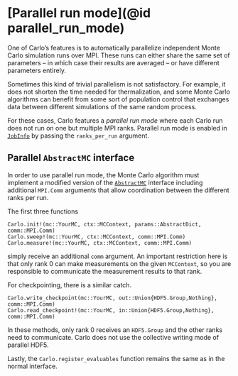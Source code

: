 # [Parallel run mode](@id parallel_run_mode)

One of Carlo’s features is to automatically parallelize independent Monte Carlo simulation runs over MPI. These runs can either share the same set of parameters – in which case their results are averaged – or have different parameters entirely.

Sometimes this kind of trivial parallelism is not satisfactory. For example, it does not shorten the time needed for thermalization, and some Monte Carlo algorithms can benefit from some sort of population control that exchanges data between different simulations of the same random process.

For these cases, Carlo features a *parallel run mode* where each Carlo run does not run on one but multiple MPI ranks. Parallel run mode is enabled in [`JobInfo`](@ref) by passing the `ranks_per_run` argument. 

## Parallel `AbstractMC` interface

In order to use parallel run mode, the Monte Carlo algorithm must implement a modified version of the [`AbstractMC`](@ref) interface including additional `MPI.Comm` arguments that allow coordination between the different ranks per run.

The first three functions

    Carlo.init!(mc::YourMC, ctx::MCContext, params::AbstractDict, comm::MPI.Comm)
    Carlo.sweep!(mc::YourMC, ctx::MCContext, comm::MPI.Comm)
    Carlo.measure!(mc::YourMC, ctx::MCContext, comm::MPI.Comm)

simply receive an additional `comm` argument. An important restriction here is that only rank 0 can make measurements on the given `MCContext`, so you are responsible to communicate the measurement results to that rank.

For checkpointing, there is a similar catch.

    Carlo.write_checkpoint(mc::YourMC, out::Union{HDF5.Group,Nothing}, comm::MPI.Comm)
    Carlo.read_checkpoint!(mc::YourMC, in::Union{HDF5.Group,Nothing}, comm::MPI.Comm)

In these methods, only rank 0 receives an `HDF5.Group` and the other ranks need to communicate. Carlo does not use the collective writing mode of parallel HDF5.

Lastly, the `Carlo.register_evaluables` function remains the same as in the normal interface.
